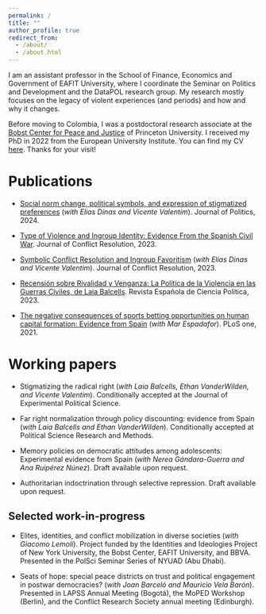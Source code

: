 ```yaml
---
permalink: /
title: ""
author_profile: true
redirect_from: 
  - /about/
  - /about.html
---
```


I am an assistant professor in the School of Finance, Economics and Government of EAFIT University, where I coordinate the Seminar on Politics and Development and the DataPOL research group. My research mostly focuses on the legacy of violent experiences (and periods) and how and why it changes. 


Before moving to Colombia, I was a postdoctoral research associate at the [Bobst Center for Peace and Justice](https://bobst.princeton.edu/) of Princeton University. I received my PhD in 2022 from the European University Institute. You can find my CV [here](https://www.dropbox.com/scl/fi/p44dfo1097qxmnp2qs7rm/202409_cv.pdf?rlkey=ckc95vijofz17wq7rdibpn7yc&st=q3d14ajc&dl=0). Thanks for your visit!




Publications
======

- [Social norm change, political symbols, and expression of stigmatized preferences](https://www.journals.uchicago.edu/doi/abs/10.1086/726951?journalCode=jop) (*with Elias Dinas and Vicente Valentim*). Journal of Politics, 2024.

- [Type of Violence and Ingroup Identity: Evidence From the Spanish Civil War](https://doi.org/10.1177/00220027231190099). Journal of Conflict Resolution, 2023.

- [Symbolic Conflict Resolution and Ingroup Favoritism](https://doi.org/10.1177/00220027231155323) (*with Elias Dinas and Vicente Valentim*). Journal of Conflict Resolution, 2023.

- [Recensión sobre Rivalidad y Venganza: La Política de la Violencia en las Guerras Civiles, de Laia Balcells](https://recyt.fecyt.es/index.php/recp/article/view/96201). Revista Española de Ciencia Política, 2023.

- [The negative consequences of sports betting opportunities on human capital formation: Evidence from Spain](https://doi.org/10.1371/journal.pone.0258857) (*with Mar Espadafor*). PLoS one, 2021.



Working papers
======

- Stigmatizing the radical right (*with Laia Balcells, Ethan VanderWilden, and Vicente Valentim*). Conditionally accepted at the Journal of Experimental Political Science.

- Far right normalization through policy discounting: evidence from Spain (*with Laia Balcells and Ethan VanderWilden*). Conditionally accepted at Political Science Research and Methods.

- Memory policies on democratic attitudes among adolescents: Experimental evidence from Spain (*with Nerea Gándara-Guerra and Ana Ruipérez Núnez*). Draft available upon request.

- Authoritarian indoctrination through selective repression. Draft available upon request. 



Selected work-in-progress
------
- Elites, identities, and conflict mobilization in diverse societies (*with Giacomo Lemoli*). Project funded by the Identities and Ideologies Project of New York University, the Bobst Center, EAFIT University, and BBVA. Presented in the PolSci Seminar Series of NYUAD (Abu Dhabi). 

- Seats of hope: special peace districts on trust and political engagement in postwar democracies? (*with Joan Barceló and Mauricio Vela Barón*). Presented in LAPSS Annual Meeting (Bogotá), the MoPED Workshop (Berlin), and the Conflict Research Society annual meeting (Edinburgh). 

